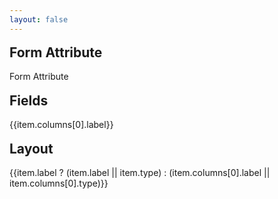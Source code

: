 ```yaml
---
layout: false
---
```

<script setup>
import { ElMessage } from 'element-plus'
import { ref, onMounted, shallowRef, nextTick, h, reactive, computed } from 'vue'
import _ from 'lodash-es'
const lang = ref('zh-cn')
let aceEditor = '' 
const EReditorRef = ref(null)
const fieldData = ref({})
const store = reactive({
  fields: [],
  layouts: []
})
const all = ref([])
const value0 = ref('root')
let erGeneratorData = {}
let erComponentsConfig = {}
const customDefineClientComponent = (loader, handle = [], fn) => {
  return {
    setup() {
      const comp = shallowRef()
      onMounted(async () => {
        let res = await loader()
        if (res && (res.__esModule || res[Symbol.toStringTag] === 'Module')) {
          res = res.default
        }
        comp.value = res
        fn && fn()
      })
      return () => (comp.value ? h(comp.value, ...handle) : null)
    }
  }
}
const load = async () => {
  const queryString = await import('query-string')
  const query = queryString.default.parse(location.search)
  console.log(query.lang)
  lang.value = query.lang || 'zh-cn'
}
if (!import.meta.env.SSR) {
  load()
  // lang.value = localStorage.getItem('er-lang') || 'zh-cn'
}
const erFormConfig = customDefineClientComponent(async () => {
  const ER = await import('everright-formeditor')
  await import ('everright-formeditor/dist/style.css')
  erComponentsConfig = ER.erComponentsConfig
  erGeneratorData = ER.erGeneratorData
  store.fields = [...erComponentsConfig.fieldsConfig[0].list, ...erComponentsConfig.fieldsConfig[1].list].map(e => erGeneratorData(e, true, lang.value))
  const layoutNodes = erComponentsConfig.fieldsConfig[2].list.map(e => erGeneratorData(e, true, lang.value))
  layoutNodes.forEach((node, index) => {
    store.layouts.push(node)
    switch (node.columns[0].type) {
      case 'grid':
      case 'tabs':
      case 'collapse':
        node.columns[0].columns[0].label = `${node.columns[0].label} > ${node.columns[0].columns[0].type}`
        store.layouts.push(node.columns[0].columns[0])
        break
      case 'table':
        node.columns[0].rows[0].columns[0].label = `${node.columns[0].label} > ${node.columns[0].rows[0].columns[0].type}`
        store.layouts.push(node.columns[0].rows[0].columns[0])
        break
    }
  })
  all.value = [...store.fields, ...store.layouts]
  return ER.erFormConfig
}, [
  { ref: EReditorRef }
], () => {
  nextTick(() => {
    // EReditorRef.value.setData(erData)
  })
})
const sector = computed(() => {
  let result = ''
  if (value0.value === 'root') {
    result = 'root'
  } else {
    result = _.find(all.value, { id: value0.value })
  }
  return result
})
const handleListener = async ({ type, data }) => {
  if (type === 'changeParams') {
    fieldData.value = JSON.stringify(data, '', 2)
  }
}
</script>
<ClientOnly>
  <el-container>
    <el-header height="auto">
      <div>
        <h1>Form Attribute</h1>
        <el-radio-group v-model="value0" size="large">
          <el-radio-button label="root">Form Attribute</el-radio-button>
        </el-radio-group>
        <h1>Fields</h1>
        <el-radio-group v-model="value0" size="large">
          <el-radio-button v-for="item in store.fields" :key="item.columns[0].id" :label="item.id">{{item.columns[0].label}}</el-radio-button>
        </el-radio-group>
      </div>
      <div>
        <h1>Layout</h1>
        <el-radio-group v-model="value0" size="large">
          <el-radio-button v-for="item in store.layouts" :key="item.id" :label="item.id">
            {{item.label ? (item.label || item.type) : (item.columns[0].label || item.columns[0].type)}}
          </el-radio-button>
        </el-radio-group>
      </div>
    </el-header>
    <el-container>
      <el-aside width="340px">
        <div class="customConfig">
          <er-form-config
            :lang="lang"
            @listener="handleListener"
            :field="sector"
            ref="EReditorRef"/>
        </div>
      </el-aside>
      <el-main>
       <el-input
          v-model="fieldData"
          :rows="40"
          disabled
          type="textarea"
          placeholder="Please input"
        />
      </el-main>
    </el-container>
  </el-container>
</ClientOnly>

<style scoped lang="scss">
.customConfig {
  padding: 10px;
  ::v-deep .Everright-formEditor-Config {
    width: 100%;
  }
}
h1 {
    font-weight:bold;
    font-size: 1.5em;
    margin-block-start: 0.83em;
    margin-block-end: 0.83em;
}
</style>
